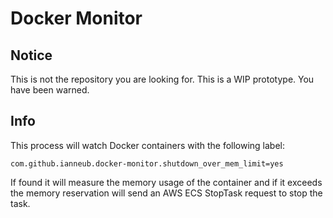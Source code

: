 # Docker Monitor

## Notice

This is not the repository you are looking for. This is a WIP prototype. You have been warned.

## Info

This process will watch Docker containers with the following label:

    com.github.ianneub.docker-monitor.shutdown_over_mem_limit=yes

If found it will measure the memory usage of the container and if it exceeds the memory reservation will send an AWS ECS StopTask request to stop the task.
